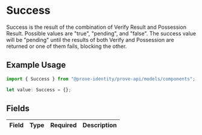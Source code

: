 # Success

Success is the result of the combination of Verify Result and Possession Result. Possible values are "true", "pending", and "false". The success value will be "pending" until the results of both Verify and Possession are returned or one of them fails, blocking the other.

## Example Usage

```typescript
import { Success } from "@prove-identity/prove-api/models/components";

let value: Success = {};
```

## Fields

| Field       | Type        | Required    | Description |
| ----------- | ----------- | ----------- | ----------- |
